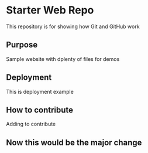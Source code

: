 # Starter Web Repo

This repository is for showing how Git and GitHub work

## Purpose

Sample website with dplenty of files for demos

## Deployment
This is deployment example

## How to contribute
Adding to contribute

## Now this would be the major change
